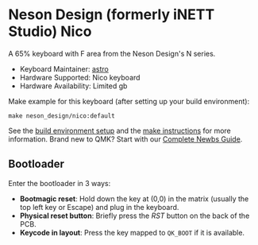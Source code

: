 # Neson Design (formerly iNETT Studio) Nico

A 65% keyboard with F area from the Neson Design's N series.

* Keyboard Maintainer: [astro](https://github.com/yulei)  
* Hardware Supported: Nico keyboard
* Hardware Availability: Limited gb

Make example for this keyboard (after setting up your build environment):

    make neson_design/nico:default

See the [build environment setup](https://docs.qmk.fm/#/getting_started_build_tools) and the [make instructions](https://docs.qmk.fm/#/getting_started_make_guide) for more information. Brand new to QMK? Start with our [Complete Newbs Guide](https://docs.qmk.fm/#/newbs).

## Bootloader

Enter the bootloader in 3 ways:

* **Bootmagic reset**: Hold down the key at (0,0) in the matrix (usually the top left key or Escape) and plug in the keyboard.
* **Physical reset button**: Briefly press the *RST* button on the back of the PCB.
* **Keycode in layout**: Press the key mapped to `QK_BOOT` if it is available.